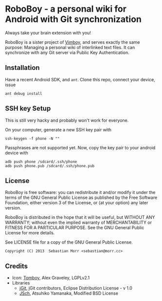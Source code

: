 RoboBoy - a personal wiki for Android with Git synchronization
==============================================================

Always take your brain extension with you!

RoboBoy is a sister project of [Vimboy](https://github.com/blinry/vimboy),
and serves exactly the same purpose: Managing a personal wiki of interlinked
text files. It can synchronize with any Git server via Public Key Authentication.

Installation
------------

Have a recent Android SDK, and `ant`. Clone this repo, connect your device, issue

    ant debug install

SSH key Setup
-------------

This is still very hacky and probably won't work for everyone.

On your computer, generate a new SSH key pair with

    ssh-keygen -f phone -N ""

Passphrases are not supported yet. Now, copy the key pair to your android device with

    adb push phone /sdcard/.ssh/phone
    adb push phone.pub /sdcard/.ssh/phone.pub

License
-------

RoboBoy is free software: you can redistribute it and/or modify it under the
terms of the GNU General Public License as published by the Free Software
Foundation, either version 3 of the License, or (at your option) any later
version.

RoboBoy is distributed in the hope that it will be useful, but WITHOUT ANY
WARRANTY; without even the implied warranty of MERCHANTABILITY or FITNESS FOR A
PARTICULAR PURPOSE. See the GNU General Public License for more details.

See LICENSE file for a copy of the GNU General Public License.

    Copyright (C) 2013  Sebastian Morr <sebastian@morr.cc>

Credits
-------

- Icon: [Tomboy](http://projects.gnome.org/tomboy/), Alex Graveley, LGPLv2.1
- Libraries
    - [jGit](http://www.eclipse.org/jgit/), jGit contributors, Eclipse Distribution License - v 1.0
    - [JSch](http://www.jcraft.com/jsch/), Atsuhiko Yamanaka, Modified BSD License
